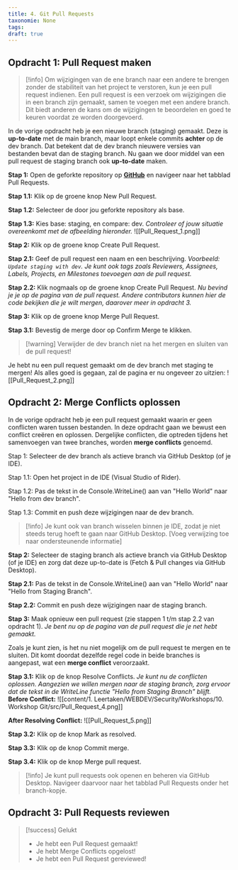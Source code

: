 ```yaml
---
title: 4. Git Pull Requests
taxonomie: None
tags: 
draft: true
---
```

## Opdracht 1: Pull Request maken

> [!info] Om wijzigingen van de ene branch naar een andere te brengen zonder de stabiliteit van het project te verstoren, kun je een pull request indienen. Een pull request is een verzoek om wijzigingen die in een branch zijn gemaakt, samen te voegen met een andere branch. Dit biedt anderen de kans om de wijzigingen te beoordelen en goed te keuren voordat ze worden doorgevoerd.

In de vorige opdracht heb je een nieuwe branch (staging) gemaakt. Deze is **up-to-date** met de main branch, maar loopt enkele commits **achter** op de dev branch. Dat betekent dat de dev branch nieuwere versies van bestanden bevat dan de staging branch. Nu gaan we door middel van een pull request de staging branch ook **up-to-date** maken.

**Stap 1:** Open de geforkte repository op [**GitHub**](https://github.com) en navigeer naar het tabblad Pull Requests.

**Stap 1.1:** Klik op de groene knop New Pull Request.

**Stap 1.2:** Selecteer de door jou geforkte repository als base.

**Stap 1.3:** Kies base: staging, en compare: dev.
	_Controleer of jouw situatie overeenkomt met de afbeelding hieronder._
	![[Pull_Request_1.png]]

**Stap 2:** Klik op de groene knop Create Pull Request.

**Stap 2.1:** Geef de pull request een naam en een beschrijving.
	_Voorbeeld: `Update staging with dev`._
	_Je kunt ook tags zoals Reviewers, Assignees, Labels, Projects, en Milestones toevoegen aan de pull request._

**Stap 2.2:** Klik nogmaals op de groene knop Create Pull Request.
	*Nu bevind je je op de pagina van de pull request. Andere contributors kunnen hier de code bekijken die je wilt mergen, daarover meer in opdracht 3.*

**Stap 3:** Klik op de groene knop Merge Pull Request.

**Stap 3.1:** Bevestig de merge door op Confirm Merge te klikken.

> [!warning] Verwijder de dev branch niet na het mergen en sluiten van de pull request!

Je hebt nu een pull request gemaakt om de dev branch met staging te mergen! Als alles goed is gegaan, zal de pagina er nu ongeveer zo uitzien:
![[Pull_Request_2.png]]


## Opdracht 2: Merge Conflicts oplossen
In de vorige opdracht heb je een pull request gemaakt waarin er geen conflicten waren tussen bestanden. In deze opdracht gaan we bewust een conflict creëren en oplossen. Dergelijke conflicten, die optreden tijdens het samenvoegen van twee branches, worden **merge conflicts** genoemd.

Stap 1: Selecteer de dev branch als actieve branch via GitHub Desktop (of je IDE).

Stap 1.1: Open het project in de IDE (Visual Studio of Rider).

Stap 1.2: Pas de tekst in de Console.WriteLine() aan van "Hello World" naar "Hello from dev branch".

Stap 1.3: Commit en push deze wijzigingen naar de dev branch.

> [!info] Je kunt ook van branch wisselen binnen je IDE, zodat je niet steeds terug hoeft te gaan naar GitHub Desktop. [Voeg verwijzing toe naar ondersteunende informatie]

**Stap 2:** Selecteer de staging branch als actieve branch via GitHub Desktop (of je IDE) en zorg dat deze up-to-date is (Fetch & Pull changes via GitHub Desktop).

**Stap 2.1:** Pas de tekst in de Console.WriteLine() aan van "Hello World" naar "Hello from Staging Branch".

**Stap 2.2:** Commit en push deze wijzigingen naar de staging branch.

**Stap 3:** Maak opnieuw een pull request (zie stappen 1 t/m stap 2.2 van opdracht 1).
	*Je bent nu op de pagina van de pull request die je net hebt gemaakt.*

Zoals je kunt zien, is het nu niet mogelijk om de pull request te mergen en te sluiten. Dit komt doordat dezelfde regel code in beide branches is aangepast, wat een **merge conflict** veroorzaakt.

**Stap 3.1:** Klik op de knop Resolve Conflicts.
	*Je kunt nu de conflicten oplossen. Aangezien we willen mergen naar de staging branch, zorg ervoor dat de tekst in de WriteLine functie "Hello from Staging Branch" blijft.*
**Before Conflict:**
![[content/1. Leertaken/WEBDEV/Security/Workshops/10. Workshop Git/src/Pull_Request_4.png]]

**After Resolving Conflict:**
![[Pull_Request_5.png]]

**Stap 3.2:** Klik op de knop Mark as resolved.

**Stap 3.3:** Klik op de knop Commit merge.

**Stap 3.4:** Klik op de knop Merge pull request.

> [!info] Je kunt pull requests ook openen en beheren via GitHub Desktop. Navigeer daarvoor naar het tabblad Pull Requests onder het branch-kopje.


## Opdracht 3: Pull Requests reviewen



> [!success] Gelukt
> - Je hebt een Pull Request gemaakt!
> - Je hebt Merge Conflicts opgelost!
> - Je hebt een Pull Request gereviewed!